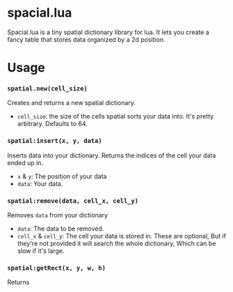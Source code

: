# spacial.lua
Spacial.lua is a tiny spatial dictionary library for lua. It lets you create a fancy table that stores data organized by a 2d position.

# Usage
### `spatial.new(cell_size)`
Creates and returns a new spatial dictionary. 
* `cell_size`: the size of the cells spatial sorts your data into. It's pretty arbitrary. Defaults to 64.

### `spatial:insert(x, y, data)`
Inserts data into your dictionary. Returns the indices of the cell your data ended up in. 
* `x` & `y`: The position of your data
* `data`: Your data. 

### `spatial:remove(data, cell_x, cell_y)`
Removes `data` from your dictionary
* `data`: The data to be removed.
* `cell_x` & `cell_y`: The cell your data is stored in. These are optional, But if they're not provided it will search the whole dictionary, Which can be slow if it's large.

### `spatial:getRect(x, y, w, h)`
Returns
